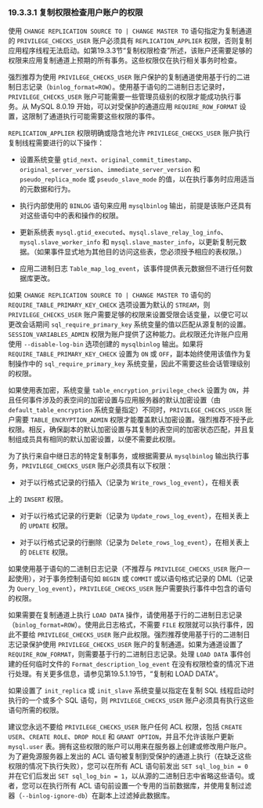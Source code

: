 ### 19.3.3.1 复制权限检查用户账户的权限

使用 `CHANGE REPLICATION SOURCE TO | CHANGE MASTER TO` 语句指定为复制通道的 `PRIVILEGE_CHECKS_USER` 账户必须具有 `REPLICATION_APPLIER` 权限，否则复制应用程序线程无法启动。如第19.3.3节“复制权限检查”所述，该账户还需要足够的权限来应用复制通道上预期的所有事务。这些权限仅在执行相关事务时检查。

强烈推荐为使用 `PRIVILEGE_CHECKS_USER` 账户保护的复制通道使用基于行的二进制日志记录（`binlog_format=ROW`）。使用基于语句的二进制日志记录时，`PRIVILEGE_CHECKS_USER` 账户可能需要一些管理员级别的权限才能成功执行事务。从 MySQL 8.0.19 开始，可以对受保护的通道应用 `REQUIRE_ROW_FORMAT` 设置，这限制了通道执行可能需要这些权限的事件。

`REPLICATION_APPLIER` 权限明确或隐含地允许 `PRIVILEGE_CHECKS_USER` 账户执行复制线程需要进行的以下操作：

- 设置系统变量 `gtid_next`、`original_commit_timestamp`、`original_server_version`、`immediate_server_version` 和 `pseudo_replica_mode` 或 `pseudo_slave_mode` 的值，以在执行事务时应用适当的元数据和行为。
  
- 执行内部使用的 `BINLOG` 语句来应用 `mysqlbinlog` 输出，前提是该账户还具有对这些语句中的表和操作的权限。
  
- 更新系统表 `mysql.gtid_executed`、`mysql.slave_relay_log_info`、`mysql.slave_worker_info` 和 `mysql.slave_master_info`，以更新复制元数据。（如果事件显式地为其他目的访问这些表，您必须授予相应的表权限。）
  
- 应用二进制日志 `Table_map_log_event`，该事件提供表元数据但不进行任何数据库更改。

如果 `CHANGE REPLICATION SOURCE TO | CHANGE MASTER TO` 语句的 `REQUIRE_TABLE_PRIMARY_KEY_CHECK` 选项设置为默认的 `STREAM`，则 `PRIVILEGE_CHECKS_USER` 账户需要足够的权限来设置受限会话变量，以便它可以更改会话期间 `sql_require_primary_key` 系统变量的值以匹配从源复制的设置。`SESSION_VARIABLES_ADMIN` 权限为账户提供了这种能力。此权限还允许账户应用使用 `--disable-log-bin` 选项创建的 `mysqlbinlog` 输出。如果将 `REQUIRE_TABLE_PRIMARY_KEY_CHECK` 设置为 `ON` 或 `OFF`，副本始终使用该值作为复制操作中的 `sql_require_primary_key` 系统变量，因此不需要这些会话管理级别的权限。

如果使用表加密，系统变量 `table_encryption_privilege_check` 设置为 `ON`，并且任何事件涉及的表空间的加密设置与应用服务器的默认加密设置（由 `default_table_encryption` 系统变量指定）不同时，`PRIVILEGE_CHECKS_USER` 账户需要 `TABLE_ENCRYPTION_ADMIN` 权限才能覆盖默认加密设置。强烈推荐不授予此权限。相反，确保副本的默认加密设置与其复制的表空间的加密状态匹配，并且复制组成员具有相同的默认加密设置，以便不需要此权限。

为了执行来自中继日志的特定复制事务，或根据需要从 `mysqlbinlog` 输出执行事务，`PRIVILEGE_CHECKS_USER` 账户必须具有以下权限：

- 对于以行格式记录的行插入（记录为 `Write_rows_log_event`），在相关表

上的 `INSERT` 权限。

- 对于以行格式记录的行更新（记录为 `Update_rows_log_event`），在相关表上的 `UPDATE` 权限。
  
- 对于以行格式记录的行删除（记录为 `Delete_rows_log_event`），在相关表上的 `DELETE` 权限。

如果使用基于语句的二进制日志记录（不推荐与 `PRIVILEGE_CHECKS_USER` 账户一起使用），对于事务控制语句如 `BEGIN` 或 `COMMIT` 或以语句格式记录的 DML（记录为 `Query_log_event`），`PRIVILEGE_CHECKS_USER` 账户需要执行事件中包含的语句的权限。

如果需要在复制通道上执行 `LOAD DATA` 操作，请使用基于行的二进制日志记录（`binlog_format=ROW`）。使用此日志格式，不需要 `FILE` 权限就可以执行事件，因此不要给 `PRIVILEGE_CHECKS_USER` 账户此权限。强烈推荐使用基于行的二进制日志记录保护使用 `PRIVILEGE_CHECKS_USER` 账户的复制通道。如果为通道设置了 `REQUIRE_ROW_FORMAT`，则需要基于行的二进制日志记录。处理 `LOAD DATA` 事件创建的任何临时文件的 `Format_description_log_event` 在没有权限检查的情况下进行处理。有关更多信息，请参见第19.5.1.19节，“复制和 LOAD DATA”。

如果设置了 `init_replica` 或 `init_slave` 系统变量以指定在复制 SQL 线程启动时执行的一个或多个 SQL 语句，则 `PRIVILEGE_CHECKS_USER` 账户必须具有执行这些语句所需的权限。

建议您永远不要给 `PRIVILEGE_CHECKS_USER` 账户任何 ACL 权限，包括 `CREATE USER`、`CREATE ROLE`、`DROP ROLE` 和 `GRANT OPTION`，并且不允许该账户更新 `mysql.user` 表。拥有这些权限的账户可以用来在服务器上创建或修改用户账户。为了避免源服务器上发出的 ACL 语句被复制到受保护的通道上执行（在缺乏这些权限的情况下执行失败），您可以在所有 ACL 语句前发出 `SET sql_log_bin = 0` 并在它们后发出 `SET sql_log_bin = 1`，以从源的二进制日志中省略这些语句。或者，您可以在执行所有 ACL 语句前设置一个专用的当前数据库，并使用复制过滤器（`--binlog-ignore-db`）在副本上过滤掉此数据库。